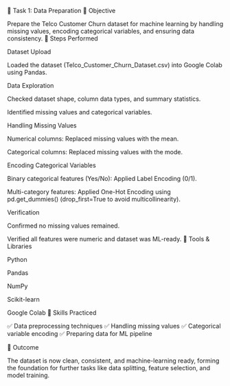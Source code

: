 📌 Task 1: Data Preparation
🔹 Objective

Prepare the Telco Customer Churn dataset for machine learning by handling missing values, encoding categorical variables, and ensuring data consistency.
🔹 Steps Performed

Dataset Upload

Loaded the dataset (Telco_Customer_Churn_Dataset.csv) into Google Colab using Pandas.

Data Exploration

Checked dataset shape, column data types, and summary statistics.

Identified missing values and categorical variables.

Handling Missing Values

Numerical columns: Replaced missing values with the mean.

Categorical columns: Replaced missing values with the mode.

Encoding Categorical Variables

Binary categorical features (Yes/No): Applied Label Encoding (0/1).

Multi-category features: Applied One-Hot Encoding using pd.get_dummies() (drop_first=True to avoid multicollinearity).

Verification

Confirmed no missing values remained.

Verified all features were numeric and dataset was ML-ready.
🔹 Tools & Libraries

Python

Pandas

NumPy

Scikit-learn

Google Colab
🔹 Skills Practiced

✅ Data preprocessing techniques
✅ Handling missing values
✅ Categorical variable encoding
✅ Preparing data for ML pipeline

🔹 Outcome

The dataset is now clean, consistent, and machine-learning ready, forming the foundation for further tasks like data splitting, feature selection, and model training.
